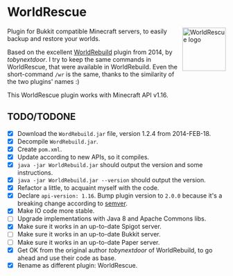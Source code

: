 # WorldRescue

<img alt="WorldRescue logo" src="https://cdn.jsdelivr.net/gh/hugojosefson/minecraft-worldrescue/logo/vector/default.svg" height="100" align="right">

Plugin for Bukkit compatible Minecraft servers, to easily backup and restore your worlds.

Based on the excellent [WorldRebuild](https://www.curseforge.com/minecraft/bukkit-plugins/worldrebuild) plugin from
2014, by _tobynextdoor_. I try to keep the same commands in WorldRescue, that were available in WorldRebuild. Even the
short-command `/wr` is the same, thanks to the similarity of the two plugins' names :)

This WorldRescue plugin works with Minecraft API v1.16.

## TODO/TODONE

- [x] Download the `WordRebuild.jar` file, version 1.2.4 from 2014-FEB-18.
- [x] Decompile `WordRebuild.jar`.
- [x] Create `pom.xml`.
- [x] Update according to new APIs, so it compiles.
- [x] `java -jar WorldRebuild.jar` should output the version and some instructions.
- [x] `java -jar WorldRebuild.jar --version` should output the version.
- [x] Refactor a little, to acquaint myself with the code.
- [x] Declare `api-version: 1.16`. Bump plugin version to `2.0.0` because it's a breaking change according
  to [semver](https://semver.org/).
- [x] Make IO code more stable.
- [ ] Upgrade implementations with Java 8 and Apache Commons libs.
- [x] Make sure it works in an up-to-date Spigot server.
- [ ] Make sure it works in an up-to-date Bukkit server.
- [ ] Make sure it works in an up-to-date Paper server.
- [x] Get OK from the original author *tobynextdoor* of WorldRebuild, to go ahead and use their code as base.
- [x] Rename as different plugin: WorldRescue.

